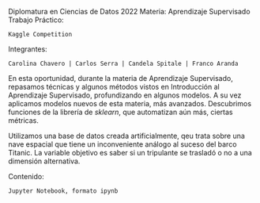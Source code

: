 Diplomatura en Ciencias de Datos 2022
Materia: Aprendizaje Supervisado
Trabajo Práctico:

    Kaggle Competition

Integrantes:

    Carolina Chavero | Carlos Serra | Candela Spitale | Franco Aranda

En esta oportunidad, durante la materia de Aprendizaje Supervisado, repasamos técnicas y algunos métodos vistos en Introducción al Aprendizaje Supervisado, profundizando en algunos modelos. A su vez aplicamos modelos nuevos de esta materia, más avanzados. Descubrimos funciones de la librería de *sklearn*, que automatizan aún más, ciertas métricas.

Utilizamos una base de datos creada artificialmente, qeu trata sobre una nave espacial que tiene un inconveniente análogo al suceso del barco Titanic. La variable objetivo es saber si un tripulante se trasladó o no a una dimensión alternativa.

Contenido:

    Jupyter Notebook, formato ipynb
